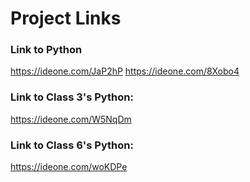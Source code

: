# Project Links

### Link to Python
https://ideone.com/JaP2hP
https://ideone.com/8Xobo4


### Link to Class 3's Python:
https://ideone.com/W5NqDm

### Link to Class 6's Python:
https://ideone.com/woKDPe

